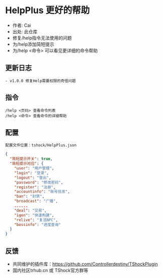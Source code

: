 ﻿# HelpPlus 更好的帮助

- 作者: Cai
- 出处: 此仓库
- 修复/help指令无法使用的问题  
- 为/help添加简短提示  
- 为/help <命令> 可以看见更详细的命令帮助

## 更新日志

```
- v1.0.0 修复Help需要权限的奇怪问题
```

## 指令

```
/help <页码> 查看命令列表
/help <命令> 查看命令的详细帮助
```

## 配置
    配置文件位置：tshock/HelpPlus.json
```json
{
  "简短提示开关": true,
  "简短提示对应": {
    "user": "用户管理",
    "login": "登录",
    "logout": "登出",
    "password": "修改密码",
    "register": "注册",
    "accountinfo": "账号信息",
    "ban": "封禁",
    "broadcast": "广播",
    ......
    "deal": "交易",
    "igen": "快速构建",
    "relive": "复活NPC",
    "bossinfo": "进度查询"
  }
}
```
## 反馈
- 共同维护的插件库：https://github.com/Controllerdestiny/TShockPlugin
- 国内社区trhub.cn 或 TShock官方群等
